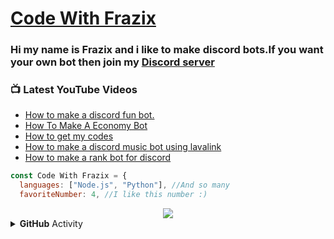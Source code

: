 # [Code With Frazix][youtube]
### Hi my name is Frazix and i like to make discord bots.If you want your own bot then join my [Discord server][Discord]

### 📺 Latest YouTube Videos

<!-- YOUTUBE:START -->
- [How to make a discord fun bot.](https://www.youtube.com/watch?v=10rfRWH2u6I)
- [How To Make A Economy Bot](https://www.youtube.com/watch?v=lug5vLyM7dE)
- [How to get my codes](https://www.youtube.com/watch?v=YcX1pqr4Ntw)
- [How to make a discord music bot using lavalink](https://www.youtube.com/watch?v=lvDmevGtqLs)
- [How to make a rank bot for discord](https://www.youtube.com/watch?v=XMiu3JexW9Q)
<!-- YOUTUBE:END -->

```js
const Code With Frazix = {
  languages: ["Node.js", "Python"], //And so many
  favoriteNumber: 4, //I like this number :)
  ```
 
<div align="center"><img src="https://github-profile-trophy.vercel.app/?username=Frazix12&theme=dracula"></div>
<details>
  <summary><b>GitHub</b> Activity</summary>  <img align="left" src="https://github-readme-stats.vercel.app/api?username=Frazix12&theme=tokyonight"><img align="right" src="https://github-readme-stats.vercel.app/api/top-langs/?username=Frazix12&theme=tokyonight&hide=batchfile">
</details>

[Discord]: https://dsc.gg/cwf/
[youtube]: https://www.youtube.com/channel/UCgiRfle1_JSaFV00XcUzfHQ/
